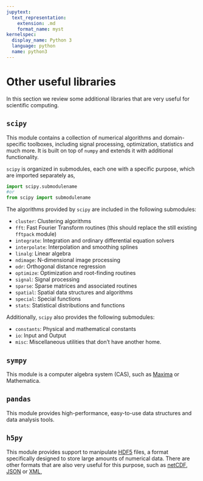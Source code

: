 ```yaml
---
jupytext:
  text_representation:
    extension: .md
    format_name: myst
kernelspec:
  display_name: Python 3
  language: python
  name: python3
---
```


# Other useful libraries

In this section we review some additional libraries that are very useful for scientific computing.

## `scipy` 

This module contains a collection of numerical algorithms and domain-specific toolboxes, 
including signal processing, optimization, statistics and much more. 
It is built on top of `numpy` and extends it with additional functionality.

`scipy` is organized in submodules, each one with a specific purpose, which are imported separately as,

```python
import scipy.submodulename
#or
from scipy import submodulename
```

The algorithms provided by `scipy` are included in the following submodules:

- `cluster`: Clustering algorithms
- `fft`: Fast Fourier Transform routines (this should replace the still existing `fftpack` module)
- `integrate`: Integration and ordinary differential equation solvers
- `interpolate`: Interpolation and smoothing splines
- `linalg`: Linear algebra
- `ndimage`: N-dimensional image processing
- `odr`: Orthogonal distance regression
- `optimize`: Optimization and root-finding routines
- `signal`: Signal processing
- `sparse`: Sparse matrices and associated routines
- `spatial`: Spatial data structures and algorithms
- `special`: Special functions
- `stats`: Statistical distributions and functions

Additionally, `scipy` also provides the following submodules:
- `constants`: Physical and mathematical constants
- `io`: Input and Output
- `misc`: Miscellaneous utilities that don’t have another home.


## `sympy`

This module is a computer algebra system (CAS), such as [Maxima](https://maxima.sourceforge.io) 
or Mathematica.

## `pandas`

This module provides high-performance, easy-to-use data structures and data analysis tools.

## `h5py`

This module provides support to manipulate [HDF5](https://en.wikipedia.org/wiki/HDF5) files, 
a format specifically designed to store large amounts of numerical data. 
There are other formats that are also very useful for this purpose, such as
[netCDF](https://www.unidata.ucar.edu/software/netcdf/),
[JSON](https://en.wikipedia.org/wiki/JSON) or
[XML](https://en.wikipedia.org/wiki/XML),


